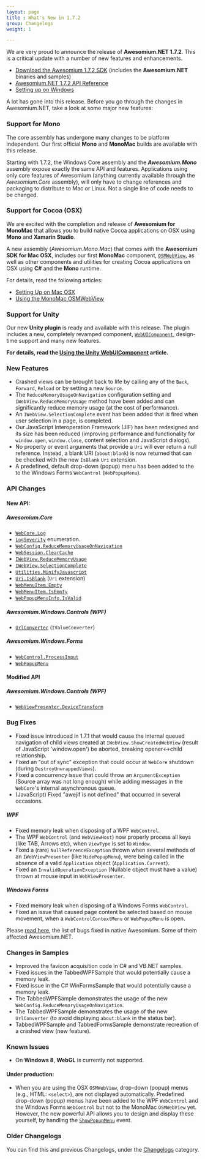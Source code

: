 ```yaml
---
layout: page
title : What's New in 1.7.2
group: Changelogs
weight: 1

---
```


We are very proud to announce the release of **Awesomium.NET 1.7.2**. This is a critical update with a number of new features and enhancements.

* [Download the Awesomium 1.7.2 SDK](http://www.awesomium.com/download) (includes the **Awesomium.NET** binaries and samples)
* [Awesomium.NET 1.7.2 API Reference](http://docs.awesomium.net)
* [Setting up on Windows](http://wiki.awesomium.net/getting-started/setting-up-on-windows.html)

A lot has gone into this release. Before you go through the changes in Awesomium.NET, take a look at some major new features:

### Support for Mono

The core assembly has undergone many changes to be platform independent. Our first official **Mono** and **MonoMac** builds are available with this release. 

Starting with 1.7.2, the Windows Core assembly and the **_Awesomium.Mono_** assembly expose exactly the same API and features. Applications using only core features of Awesomium (anything currently available through the *Awesomium.Core* assembly), will only have to change references and packaging to distribute to Mac or Linux. Not a single line of code needs to be changed.

### Support for Cocoa (OSX)

We are excited with the completion and release of **Awesomium for MonoMac** that allows you to build native Cocoa applications on OSX using **Mono** and **Xamarin Studio**.

A new assembly (*Awesomium.Mono.Mac*) that comes with the **Awesomium SDK for Mac OSX**, includes our first **MonoMac** component, [`OSMWebView`](http://docs.awesomium.net/monomac/?tc=T_Awesomium_Mono_Mac_OSMWebView), as well as other components and utilities for creating Cocoa applications on OSX using **C#** and the **Mono** runtime.

For details, read the following articles:

* [Setting Up on Mac OSX](http://wiki.awesomium.net/getting-started/setting-up-on-mac-osx.html)
* [Using the MonoMac OSMWebView](http://wiki.awesomium.net/monomac/using-the-osmwebview.html)

### Support for Unity

Our new **Unity plugin** is ready and available with this release. The plugin includes a new, completely revamped component, [`WebUIComponent`](), design-time support and many new features.

**For details, read the [Using the Unity WebUIComponent](http://wiki.awesomium.net/unity/using-the-webuicomponent.html) article.**

### New Features

* Crashed views can be brought back to life by calling any of the `Back`, `Forward`, `Reload` or by setting a new `Source`.
* The `ReduceMemoryUsageOnNavigation` configuration setting and `IWebView.ReduceMemoryUsage` method have been added and can significantly reduce memory usage (at the cost of performance).
* An `IWebView.SelectionComplete` event has been added that is fired when user selection in a page, is completed.
* Our JavaScript Interoperation Framework (JIF) has been redesigned and its size has been reduced (improving performance and functionality for `window.open`, `window.close`, content selection and JavaScript dialogs).
* No property or event arguments that provide a `Uri` will ever return a null reference. Instead, a blank URI (`about:blank`) is now returned that can be checked with the new `IsBlank` `Uri` extension.
* A predefined, default drop-down (popup) menu has been added to the to the Windows Forms `WebControl` (`WebPopupMenu`).

### API Changes

#### New API:

##### *Awesomium.Core*

* [`WebCore.Log`]()
* [`LogSeverity`]() enumeration.
* [`WebConfig.ReduceMemoryUsageOnNavigation`]()
* [`WebSession.ClearCache`]()
* [`IWebView.ReduceMemoryUsage`]()
* [`IWebView.SelectionComplete`]()
* [`Utilities.MinifyJavascript`]()
* [`Uri.IsBlank`]() (`Uri` extension)
* [`WebMenuItem.Empty`]()
* [`WebMenuItem.IsEmpty`]()
* [`WebPopupMenuInfo.IsValid`]()

##### *Awesomium.Windows.Controls* (WPF)

* [`UrlConverter`]() (`IValueConverter`)

##### *Awesomium.Windows.Forms*

* [`WebControl.ProcessInput`]()
* [`WebPopupMenu`]()

#### Modified API

##### *Awesomium.Windows.Controls* (WPF)

* [`WebViewPresenter.DeviceTransform`]()

### Bug Fixes

* Fixed issue introduced in 1.7.1 that would cause the internal queued navigation of child views created at `IWebView.ShowCreatedWebView` (result of JavaScript 'window.open') be aborted, breaking opener<->child relationship.
* Fixed an "out of sync" exception that could occur at `WebCore` shutdown (during `DestroyUnwrappedViews`).
* Fixed a concurrency issue that could throw an `ArgumentException` (Source array was not long enough) while adding messages in the `WebCore`'s internal asynchronous queue.
* (JavaScript) Fixed "awejif is not defined" that occurred in several occasions.

##### WPF

* Fixed memory leak when disposing of a WPF `WebControl`.
* The WPF `WebControl` (and `WebViewHost`) now properly process all keys (like TAB, Arrows etc), when `ViewType` is set to `Window`.
* Fixed a (rare) `NullReferenceException` thrown when several methods of an `IWebViewPresenter` (like `HidePopupMenu`), were being called in the absence of a valid `Application` object (`Application.Current`).
* Fixed an `InvalidOperationException` (Nullable object must have a value) thrown at mouse input in `WebViewPresenter`.

##### Windows Forms

* Fixed memory leak when disposing of a Windows Forms `WebControl`.
* Fixed an issue that caused page content be selected based on mouse movement, when a `WebControlContextMenu` or `WebPopupMenu` is open.

Please [read here](http://www.awesomium.com/ChangeLog.txt), the list of bugs fixed in native Awesomium. Some of them affected Awesomium.NET.


### Changes in Samples

* Improved the favicon acquisition code in C# and VB.NET samples.
* Fixed issues in the TabbedWPFSample that would potentially cause a memory leak.
* Fixed issue in the C# WinFormsSample that would potentially cause a memory leak.
* The TabbedWPFSample demonstrates the usage of the new `WebConfig.ReduceMemoryUsageOnNavigation`.
* The TabbedWPFSample demonstrates the usage of the new `UrlConverter` (to avoid displaying `about:blank` in the status bar).
* TabbedWPFSample and TabbedFormsSample demonstrate recreation of a crashed view (new feature).


### Known Issues

* On **Windows 8**, **WebGL** is currently not supported.

#### Under production:

* When you are using the OSX `OSMWebView`, drop-down (popup) menus (e.g., HTML: `<select>`), are not displayed automatically. Predefined drop-down (popup) menus have been added to the WPF `WebControl` and the Windows Forms `WebControl` but not to the MonoMac `OSMWebView` yet. However, the new powerful API allows you to design and display these yourself, by handling the [`ShowPopupMenu`](http://docs.awesomium.net/?tc=E_Awesomium_Core_IWebView_ShowPopupMenu) event.

### Older Changelogs

You can find this and previous Changelogs, under the [Changelogs](http://wiki.awesomium.net/changelogs/) category.
